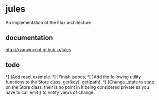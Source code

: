 # jules
An implementation of the Flux architecture

## documentation
http://ryanvincent.github.io/jules

## todo

*[ ]Add react example.
*[ ]Finish jsdocs.
*[ ]Add the following utility functions to the Store class: get(key), get(path).
*[ ]Change _state to state on the Store class, their is no point in it being considered private as you have to call emit() to notify views of change.
